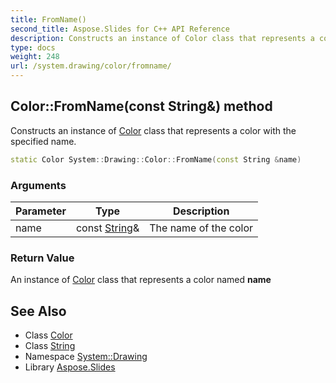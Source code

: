 ```yaml
---
title: FromName()
second_title: Aspose.Slides for C++ API Reference
description: Constructs an instance of Color class that represents a color with the specified name.
type: docs
weight: 248
url: /system.drawing/color/fromname/
---
```

## Color::FromName(const String\&) method


Constructs an instance of [Color](../) class that represents a color with the specified name.

```cpp
static Color System::Drawing::Color::FromName(const String &name)
```


### Arguments

| Parameter | Type | Description |
| --- | --- | --- |
| name | const [String](../../../system/string/)\& | The name of the color |

### Return Value

An instance of [Color](../) class that represents a color named **name**

## See Also

* Class [Color](../)
* Class [String](../../../system/string/)
* Namespace [System::Drawing](../../)
* Library [Aspose.Slides](../../../)